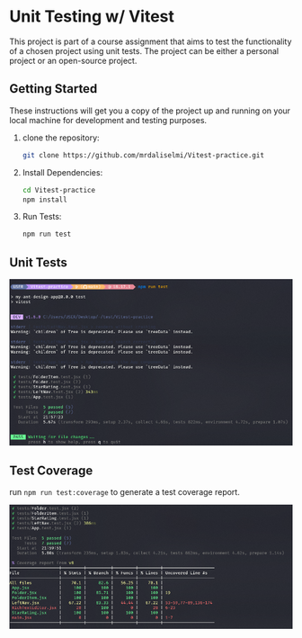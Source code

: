 # Unit Testing w/ Vitest

This project is part of a course assignment that aims to test the functionality of a chosen project using unit tests. The project can be either a personal project or an open-source project.

## Getting Started

These instructions will get you a copy of the project up and running on your local machine for development and testing purposes.
1. clone the repository:
    ```bash
    git clone https://github.com/mrdaliselmi/Vitest-practice.git
    ```
2. Install Dependencies:
    ```bash
    cd Vitest-practice
    npm install
    ```
3. Run Tests:
    ```bash
    npm run test
    ```

## Unit Tests

![alt text](./public/image.png)

## Test Coverage

run `npm run test:coverage` to generate a test coverage report.

![alt text](./public/coverage.png)